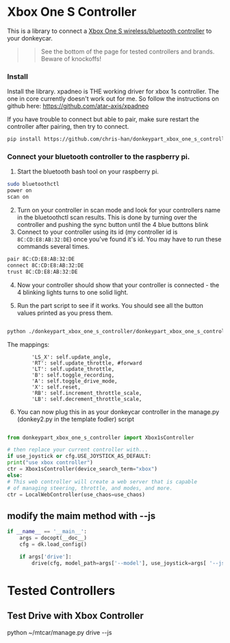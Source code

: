 
# Xbox One S Controller
This is a library to connect a [Xbox One S wireless/bluetooth controller](https://www.xbox.com/en-US/xbox-one/accessories/controllers/blue-wireless-controller) to your donkeycar.
 
 >> See the bottom of the page for tested controllers and brands. Beware of knockoffs!



### Install
Install the library.
xpadneo is THE working driver for xbox 1s controller. The one in core currently doesn't work out for me. So follow the instructions on github here:
https://github.com/atar-axis/xpadneo

If you have trouble to connect but able to pair, make sure restart the controller after pairing, then try to connect. 

```bash
pip install https://github.com/chris-han/donkeypart_xbox_one_s_controller
```


### Connect your bluetooth controller to the raspberry pi.
1. Start the bluetooth bash tool on your raspberry pi.
```bash
sudo bluetoothctl
power on
scan on
```

2. Turn on your controller in scan mode and look for your controllers name in the bluetoothctl scan results.  This is done by turning over the controller and pushing the sync button until the 4 blue buttons blink
3. Connect to your controller using its id (my controller id is `8C:CD:E8:AB:32:DE`) once you've found it's id. You may have to run these commands several times.
```bash
pair 8C:CD:E8:AB:32:DE
connect 8C:CD:E8:AB:32:DE
trust 8C:CD:E8:AB:32:DE
```
4. Now your controller should show that your controller is connected - the 4 blinking lights turns to one solid light.

5. Run the part script to see if it works. You should see all the button values printed as you press them.
```bash

python ./donkeypart_xbox_one_s_controller/donkeypart_xbox_one_s_controller/part.py log
```
The mappings:

            'LS_X': self.update_angle,
            'RT': self.update_throttle, #forward
            'LT': self.update_throttle,
            'B': self.toggle_recording,
            'A': self.toggle_drive_mode,
            'X': self.reset,            
            'RB': self.increment_throttle_scale, 
            'LB': self.decrement_throttle_scale,

6. You can now plug this in as your donkeycar controller in
the manage.py (donkey2.py in the template fodler) script

```python

from donkeypart_xbox_one_s_controller import Xbox1sController 

# then replace your current controller with...
if use_joystick or cfg.USE_JOYSTICK_AS_DEFAULT: 
print("use xbox controller") 
ctr = Xbox1sController(device_search_term="xbox") 
else: 
# This web controller will create a web server that is capable 
# of managing steering, throttle, and modes, and more. 
ctr = LocalWebController(use_chaos=use_chaos) 
```

## modify the __maim__ method with --js
```python
if __name__ == '__main__':
    args = docopt(__doc__)
    cfg = dk.load_config()

    if args['drive']:
        drive(cfg, model_path=args['--model'], use_joystick=args[ '--js'], use_chaos=args['--chaos'])
```


# Tested Controllers

## Test Drive with Xbox Controller

python ~/mtcar/manage.py drive --js

```
